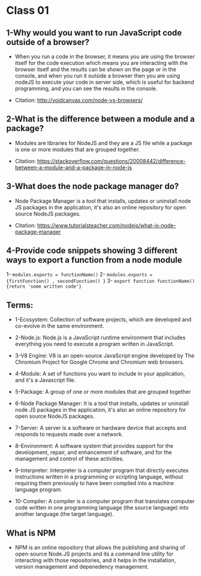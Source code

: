 # Class 01

## 1-Why would you want to run JavaScript code outside of a browser?

* When you run a code in the browser, it means you are using the browser itself for the code execution which means you are interacting with the browser itself and the results can be shown on the page or in the console, and when you run it outside a browser then you are using nodeJS to execute your code in server side, which is useful for backend programming, and you can see the results in the console.

* Citation: http://voidcanvas.com/node-vs-browsers/

## 2-What is the difference between a module and a package?

* Modules are libraries for NodeJS and they are a JS file while a package is one or more modules that are grouped together.

* Citation: https://stackoverflow.com/questions/20008442/difference-between-a-module-and-a-package-in-node-js

## 3-What does the node package manager do?

* Node Package Manager is a tool that installs, updates or uninstall node JS packages in the application, it's also an online repository for open source NodeJS packages.

* Citation: https://www.tutorialsteacher.com/nodejs/what-is-node-package-manager

## 4-Provide code snippets showing 3 different ways to export a function from a node module

1- `modules.exports = functionName()`
2- `modules.exports = {firstFunction() , secondFunction() }`
3- `export function functionName(){return 'some written code'}`

## Terms:

* 1-Ecosystem: Collection of software projects, which are developed and co-evolve in the same environment.

* 2-Node.js: Node.js is a JavaScript runtime environment that includes everything you need to execute a program written in JavaScript.

* 3-V8 Engine: V8 is an open-source JavaScript engine developed by The Chromium Project for Google Chrome and Chromium web browsers.

* 4-Module: A set of functions you want to include in your application, and it's a Javascript file.

* 5-Package: A group of one or more modules that are grouped together

* 6-Node Package Manager: It is a tool that installs, updates or uninstall node JS packages in the application, it's also an online repository for open source NodeJS packages.

* 7-Server: A server is a software or hardware device that accepts and responds to requests made over a network. 

* 8-Environment: A software system that provides support for the development, repair, and enhancement of software, and for the management and control of these activities.

* 9-Interpreter: Interpreter is a computer program that directly executes instructions written in a programming or scripting language, without requiring them previously to have been compiled into a machine language program.

* 10-Compiler: A compiler is a computer program that translates computer code written in one programming language (the source language) into another language (the target language).

## What is NPM

* NPM is an online repository that allows the publishing and sharing of open-source Node.JS projects and its a command line utility for interacting with those repositories, and it helps in the installation, version management and depenedency management.